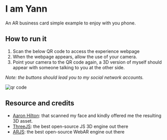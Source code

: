 # I am Yann 

An AR business card simple example to enjoy with you phone.

## 

## How to run it
1. Scan the below QR code to access the experience webpage
2. When the webpage appears, allow the use of your camera.
3. Point your camera to the QR code again, a 3D version of myself should appear with someone talking to you at the other side.

_Note: the buttons should lead you to my social network accounts._

![qr code](https://github.com/yannklein/iamyann/blob/master/marker/marker_yann.png?raw=true)

## Resource and credits
- [Aaron Hilton](https://steampunk.digital): that scanned my face and kindly offered me the resulting 3D asset.
- [ThreeJS](http://threejs.org/): the best open-source JS 3D engine out there
- [ARJS](https://github.com/ARjs-org): the best open-source WebAR engine out there
